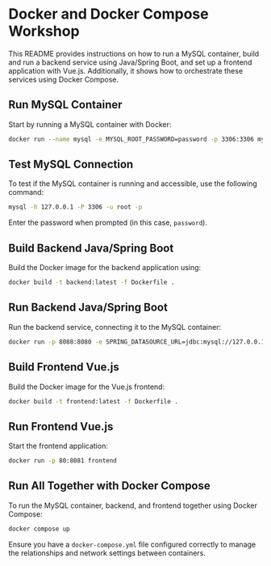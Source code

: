 
# Docker and Docker Compose Workshop

This README provides instructions on how to run a MySQL container, build and run a backend service using Java/Spring Boot, and set up a frontend application with Vue.js. Additionally, it shows how to orchestrate these services using Docker Compose.

## Run MySQL Container

Start by running a MySQL container with Docker:

```bash
docker run --name mysql -e MYSQL_ROOT_PASSWORD=password -p 3306:3306 mysql:8.3
```

## Test MySQL Connection

To test if the MySQL container is running and accessible, use the following command:
```bash
mysql -h 127.0.0.1 -P 3306 -u root -p
```

Enter the password when prompted (in this case, `password`).

## Build Backend Java/Spring Boot

Build the Docker image for the backend application using:
```bash
docker build -t backend:latest -f Dockerfile .
```

## Run Backend Java/Spring Boot

Run the backend service, connecting it to the MySQL container:
```bash
docker run -p 8088:8080 -e SPRING_DATASOURCE_URL=jdbc:mysql://127.0.0.1:3306/prova -e SPRING_DATASOURCE_USERNAME=root -e SPRING_DATASOURCE_PASSWORD=password --network=host backend
```


## Build Frontend Vue.js

Build the Docker image for the Vue.js frontend:
```bash
docker build -t frontend:latest -f Dockerfile .
```

## Run Frontend Vue.js

Start the frontend application:
```bash
docker run -p 80:8081 frontend
```


## Run All Together with Docker Compose

To run the MySQL container, backend, and frontend together using Docker Compose:
```bash
docker compose up
```

Ensure you have a `docker-compose.yml` file configured correctly to manage the relationships and network settings between containers.
